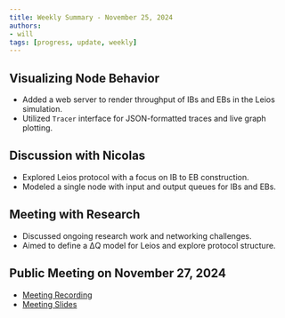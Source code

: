 ```yaml
---
title: Weekly Summary - November 25, 2024
authors:
- will
tags: [progress, update, weekly]
---
```


## Visualizing Node Behavior

- Added a web server to render throughput of IBs and EBs in the Leios
  simulation.
- Utilized `Tracer` interface for JSON-formatted traces and live graph plotting.

## Discussion with Nicolas

- Explored Leios protocol with a focus on IB to EB construction.
- Modeled a single node with input and output queues for IBs and EBs.

## Meeting with Research

- Discussed ongoing research work and networking challenges.
- Aimed to define a ΔQ model for Leios and explore protocol structure.

## Public Meeting on November 27, 2024

- [Meeting Recording](https://drive.google.com/file/d/1W4iu4MwOXILXes1Zi43MeM505KAOHXso/view?usp=sharing)
- [Meeting Slides](https://docs.google.com/presentation/d/11LHQeUuv-TQfiy9GwXkrffSimFjSq8tdTB8qIB-Pk3U/edit?usp=sharing)
